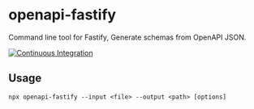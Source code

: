 openapi-fastify
===

Command line tool for Fastify, Generate schemas from OpenAPI JSON.

[![Continuous Integration](https://github.com/ihori-system/openapi-fastify/actions/workflows/ci.yml/badge.svg)](https://github.com/ihori-system/openapi-fastify/actions/workflows/ci.yml)

## Usage

```
npx openapi-fastify --input <file> --output <path> [options]
```
